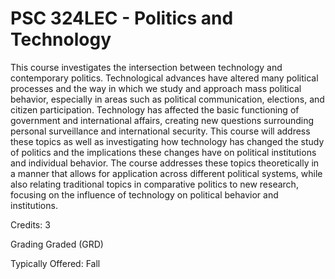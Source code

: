 # PSC 324LEC - Politics and Technology

This course investigates the intersection between technology and contemporary politics. Technological advances have altered many political processes and the way in which we study and approach mass political behavior, especially in areas such as political communication, elections, and citizen participation. Technology has affected the basic functioning of government and international affairs, creating new questions surrounding personal surveillance and international security. This course will address these topics as well as investigating how technology has changed the study of politics and the implications these changes have on political institutions and individual behavior. The course addresses these topics theoretically in a manner that allows for application across different political systems, while also relating traditional topics in comparative politics to new research, focusing on the influence of technology on political behavior and institutions.

Credits: 3

Grading
Graded (GRD)

Typically Offered:
Fall


